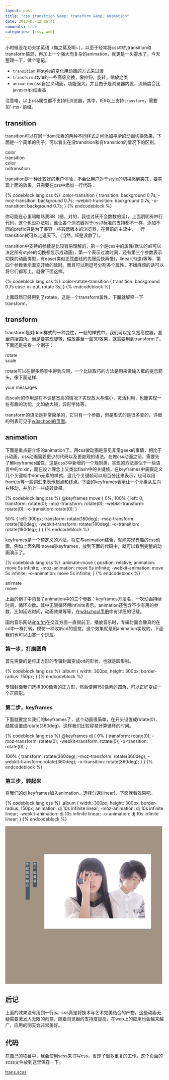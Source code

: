 ```yaml
---
layout: post
title: "css transition &amp; transform &amp; animation"
date: 2013-03-12 16:41
comments: true
categories: [css, web]
---
```


<link rel="stylesheet" href="/u/css/trans.css">

小时候没花功夫学英语（悔之莫及啊~），以至于经常将css中的transition和transform搞混，再加上一个强大而复杂的animation，就更是一头雾水了，今天整理一下，做个笔记。

* `transition` 将style的变化用动画的方式来过渡
* `transform` style的一些高级变换，像拉伸，旋转，缩放之类
* `animation` css自定义动画，功能强大，并且由于是浏览器内置，流畅度会比javascript动画高

注意咯，以上css属性都不支持IE浏览器，其中，IE9以上支持`transform`，需要加'-ms-'前缀。

## transition
transition可以在同一dom元素的两种不同样式之间添加平滑的动画切换效果，下面是一个简单的例子，可以看出在没transition和有transition的情况下的区别。

<p>
<div class="color-transition color-demo">color<br/>transition</div>
<div class="color-notransition color-demo">color<br/>notransition</div>
</p>

transition是一种比较好的用户体验，不会让用户对于style的切换感到突兀，要实现上面的效果，只需要在css中添加一行代码：

{% codeblock lang:css %}
.color-transition {
    transition: background 0.7s;
    -moz-transition: background 0.7s;
    -webkit-transition: background 0.7s;
    -o-transition: background 0.7s;
}
{% endcodeblock %}

你可能在心里暗暗骂我SB（嗯，对的，我也讨厌不会数数的淫），上面明明有四行代码，这个也没办法啦，谁让各个浏览器对于css3标准的支持都不一样，添加不同的prefix只是为了兼容一些较低版本的浏览器，在目前的主流中，一行transition就可以走遍天下。（当然，IE是没救了）。

transition中支持的参数是比较容易理解的，第一个是css中的属性(默认的all可以决定所有style的切换都显示成动画)，第一个表示过渡时间，还有第三个参数表示切换的动画类型，有ease(类似正弦曲线的先慢后快再慢)，linear(匀速)等等，第四个参数表示渐变开始的延时。而且可以用逗号分割多个属性，不嫌麻烦的话可以将它们都写上，就像下面这样。

{% codeblock lang:css %}
.color-ratate-transition {
    transition: background 0.7s ease-in-out, rotate 3s;
}
{% endcodeblock %}

上面既然已经用到了rotate，这是一个transform属性，下面就解释一下transform。

## transform

transform是对dom样式的一种变性，一般的样式中，我们可以定义宽高位置，甚至包括圆角。但是要实现旋转，缩放甚至一些3D效果，就需要用到transform了。下面还是先看一个例子：

<p>
<div class="transform-rotate transform-demo">rotate</div>
<div class="transform-scale transform-demo">scale</div>
</p>

rotate可以在很多场景中得到应用，一个比较取巧的方法是用来做输入框的提示箭头，像下面这样.

<p>
    <div class="rotate-arrow"></div>
    <div class="input-tip">your messages</div>
</p>

而scale的作用是在不调整宽高的情况下实现放大与缩小，灵活利用，也能实现一些有趣的功能，比如放大镜，异形字体等。

transform的语法是非常简单的，它只有一个参数，但是形式的是很多变的，详细的列表可见于[w3school的页面](http://www.w3schools.com/cssref/css3_pr_transform.asp)。

## animation

下面是重点要介绍的animation了。用css做动画是意见非常geek的事情，相比于js动画，css动画需要更少的代码以及更直观的语法。在做css动画之前，需要先了解keyframes属性，这是css3中新增的一个规则类，实现的方法类似于一些语言中的mixin，而在设计理念上又类似flash中的关键帧，在keyframes中需要定义几个关键帧中dom元素的样式，这几个关键帧可以用百分比来表示，也可以用from,to等一些词汇来表示起点和终点。下面的keyframes表示让一个元素从左向右移动，并加上一些旋转效果。

{% codeblock lang:css %}
@keyframes move {
  0%, 100% {
    left: 0;
    transform: rotate(0);
    -moz-transform: rotate(0);
    -webkit-transform: rotate(0);
    -o-transition: rotate(0);
  }

  50% {
    left: 300px;
    transform: rotate(180deg);
    -moz-transform: rotate(180deg);
    -webkit-transform: rotate(180deg);
    -o-transition: rotate(180deg);
  }
}
{% endcodeblock %}

keyframes是一个预定义的方法，将它与animation结合，就能实现有趣的css动画，例如上面名叫move的keyframes，放到下面的代码中，就可以看到完整的动画演示了。

{% codeblock lang:css %}
.animate-move {
  position: relative;
  animation: move 5s infinite;
  -moz-animation: move 5s infinite;
  -webkit-animation: move 5s infinite;
  -o-animation: move 5s infinite;
}
{% endcodeblock %}

<p>
    <div class="animate-move animate-demo">animate<br/>move</div>
</p>

上面的例子中包含了animation中的三个参数：keyframes方法名，一次动画持续时间，循环次数。其中无限循环用infinite表示。animation还包含不少有用的参数，比如延迟时间，动画效果等等，在[w3school手册](http://www.w3schools.com/cssref/css3_pr_animation.asp)中有详细的记载。

国内音乐网站[jing.fm](http://jing.fm/)在交互方面一直很前卫，播放音乐时，专辑封面会像真的在cd中一样打转，模仿一种收听cd的感觉。这个效果就是用animation实现的，下面我们也可以山寨一个玩玩。

### 第一步，打磨圆角

首先需要的是将正方形的专辑封面变成cd的形状，也就是圆形啦。

{% codeblock lang:css %}
.album {
  width: 300px;
  height: 300px;
  border-radius: 150px;
}
{% endcodeblock %}

专辑封面我们选择300像素的正方形，然后使用150像素的圆角，可以正好变成一个正圆形。

### 第二步，keyframes

下面就要定义我们的keyframes了，这个动画很简单，在开头设置成rotate(0)，结尾设置成rotate(360deg)。这样我们比较容易计算循环的时间。

{% codeblock lang:css %}
@keyframes dj {
  0% {
    transform: rotate(0);
    -moz-transform: rotate(0);
    -webkit-transform: rotate(0);
    -o-transition: rotate(0);
  }

  100% {
    transform: rotate(360deg);
    -moz-transform: rotate(360deg);
    -webkit-transform: rotate(360deg);
    -o-transition: rotate(360deg);
  }
}
{% endcodeblock %}

### 第三步，转起来

将我们的dj keyframes加入animation，选择匀速(linear)，下面就看效果吧。

{% codeblock lang:css %}
.album {
  width: 300px;
  height: 300px;
  border-radius: 150px;
  animation: dj 10s infinite linear;
  -moz-animation: dj 10s infinite linear;
  -webkit-animation: dj 10s infinite linear;
  -o-animation: dj 10s infinite linear;
}
{% endcodeblock %}

<p>
    <img src="/images/u/album-milk.jpg" alt="album-milk" class="album">
</p>

## 后记

上面的效果没有用到一行js。css真是将技术与艺术完美结合的产物，这些动画无疑需要激发人无限的创意，随着浏览器的支持度提高，在web上的应用也会越来越广，应用的明天会非常美好。

## 代码

在自己的项目中，我会使用scss来书写css，省却了很多重复的工作。这个页面的scss文件放到这里保存一下。

[trans.scss](/u/scss/trans.scss)